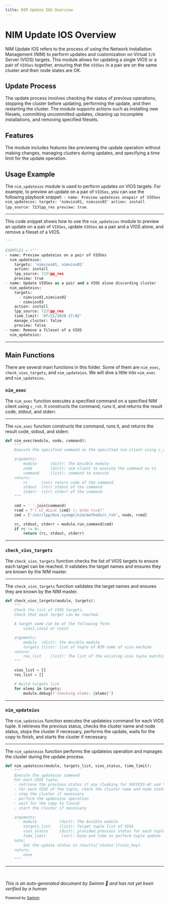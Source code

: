 ```yaml
---
title: NIM Update IOS Overview
---
```

# NIM Update IOS Overview

NIM Update IOS refers to the process of using the Network Installation Management (NIM) to perform updates and customization on Virtual <SwmToken path="plugins/modules/nim_updateios.py" pos="19:25:27" line-data="short_description: Use NIM to update a single or a pair of Virtual I/O Servers.">`I/O`</SwmToken> Server (VIOS) targets. This module allows for updating a single VIOS or a pair of <SwmToken path="plugins/modules/nim_updateios.py" pos="110:17:17" line-data="- name: Preview updateios on a pair of VIOSes">`VIOSes`</SwmToken> together, ensuring that the <SwmToken path="plugins/modules/nim_updateios.py" pos="110:17:17" line-data="- name: Preview updateios on a pair of VIOSes">`VIOSes`</SwmToken> in a pair are on the same cluster and their node states are OK.

## Update Process

The update process involves checking the status of previous operations, stopping the cluster before updating, performing the update, and then restarting the cluster. The module supports actions such as installing new filesets, committing uncommitted updates, cleaning up incomplete installations, and removing specified filesets.

## Features

The module includes features like previewing the update operation without making changes, managing clusters during updates, and specifying a time limit for the update operation.

## Usage Example

The <SwmToken path="plugins/modules/nim_updateios.py" pos="111:1:1" line-data="  nim_updateios:">`nim_updateios`</SwmToken> module is used to perform updates on VIOS targets. For example, to preview an update on a pair of <SwmToken path="plugins/modules/nim_updateios.py" pos="110:17:17" line-data="- name: Preview updateios on a pair of VIOSes">`VIOSes`</SwmToken>, you can use the following playbook snippet: `- `<SwmToken path="plugins/modules/nim_updateios.py" pos="110:2:2" line-data="- name: Preview updateios on a pair of VIOSes">`name`</SwmToken>`: `<SwmToken path="plugins/modules/nim_updateios.py" pos="110:5:5" line-data="- name: Preview updateios on a pair of VIOSes">`Preview`</SwmToken>` `<SwmToken path="plugins/modules/nim_updateios.py" pos="110:7:7" line-data="- name: Preview updateios on a pair of VIOSes">`updateios`</SwmToken>` `<SwmToken path="plugins/modules/nim_updateios.py" pos="110:9:9" line-data="- name: Preview updateios on a pair of VIOSes">`on`</SwmToken>` a `<SwmToken path="plugins/modules/nim_updateios.py" pos="110:13:13" line-data="- name: Preview updateios on a pair of VIOSes">`pair`</SwmToken>` `<SwmToken path="plugins/modules/nim_updateios.py" pos="110:15:15" line-data="- name: Preview updateios on a pair of VIOSes">`of`</SwmToken>` `<SwmToken path="plugins/modules/nim_updateios.py" pos="110:17:17" line-data="- name: Preview updateios on a pair of VIOSes">`VIOSes`</SwmToken>` `<SwmToken path="plugins/modules/nim_updateios.py" pos="111:1:1" line-data="  nim_updateios:">`nim_updateios`</SwmToken>`: `<SwmToken path="plugins/modules/nim_updateios.py" pos="112:1:1" line-data="    targets: &#39;nimvios01, nimvios02&#39;">`targets`</SwmToken>`: 'nimvios01, `<SwmToken path="plugins/modules/nim_updateios.py" pos="112:8:9" line-data="    targets: &#39;nimvios01, nimvios02&#39;">`nimvios02'`</SwmToken>` `<SwmToken path="plugins/modules/nim_updateios.py" pos="113:1:1" line-data="    action: install">`action`</SwmToken>`: `<SwmToken path="plugins/modules/nim_updateios.py" pos="113:4:4" line-data="    action: install">`install`</SwmToken>` `<SwmToken path="plugins/modules/nim_updateios.py" pos="114:1:1" line-data="    lpp_source: 723lpp_res">`lpp_source`</SwmToken>`: `<SwmToken path="plugins/modules/nim_updateios.py" pos="114:4:4" line-data="    lpp_source: 723lpp_res">`723lpp_res`</SwmToken>` `<SwmToken path="plugins/modules/nim_updateios.py" pos="115:1:1" line-data="    preview: true">`preview`</SwmToken>`: true`.

<SwmSnippet path="/plugins/modules/nim_updateios.py" line="107">

---

This code snippet shows how to use the <SwmToken path="plugins/modules/nim_updateios.py" pos="111:1:1" line-data="  nim_updateios:">`nim_updateios`</SwmToken> module to preview an update on a pair of <SwmToken path="plugins/modules/nim_updateios.py" pos="110:17:17" line-data="- name: Preview updateios on a pair of VIOSes">`VIOSes`</SwmToken>, update <SwmToken path="plugins/modules/nim_updateios.py" pos="110:17:17" line-data="- name: Preview updateios on a pair of VIOSes">`VIOSes`</SwmToken> as a pair and a VIOS alone, and remove a fileset of a VIOS.

```python
'''

EXAMPLES = r'''
- name: Preview updateios on a pair of VIOSes
  nim_updateios:
    targets: 'nimvios01, nimvios02'
    action: install
    lpp_source: 723lpp_res
    preview: true
- name: Update VIOSes as a pair and a VIOS alone discarding cluster
  nim_updateios:
    targets:
      - nimvios01,nimvios02
      - nimvios03
    action: install
    lpp_source: 723lpp_res
    time_limit: '07/21/2020 17:02'
    manage_cluster: false
    preview: false
- name: Remove a fileset of a VIOS
  nim_updateios:
```

---

</SwmSnippet>

## Main Functions

There are several main functions in this folder. Some of them are <SwmToken path="plugins/modules/nim_updateios.py" pos="304:2:2" line-data="def nim_exec(module, node, command):">`nim_exec`</SwmToken>, <SwmToken path="plugins/modules/nim_updateios.py" pos="462:2:2" line-data="def check_vios_targets(module, targets):">`check_vios_targets`</SwmToken>, and <SwmToken path="plugins/modules/nim_updateios.py" pos="111:1:1" line-data="  nim_updateios:">`nim_updateios`</SwmToken>. We will dive a little into <SwmToken path="plugins/modules/nim_updateios.py" pos="304:2:2" line-data="def nim_exec(module, node, command):">`nim_exec`</SwmToken> and <SwmToken path="plugins/modules/nim_updateios.py" pos="111:1:1" line-data="  nim_updateios:">`nim_updateios`</SwmToken>.

### <SwmToken path="plugins/modules/nim_updateios.py" pos="304:2:2" line-data="def nim_exec(module, node, command):">`nim_exec`</SwmToken>

The <SwmToken path="plugins/modules/nim_updateios.py" pos="304:2:2" line-data="def nim_exec(module, node, command):">`nim_exec`</SwmToken> function executes a specified command on a specified NIM client using <SwmToken path="plugins/modules/nim_updateios.py" pos="306:21:21" line-data="    Execute the specified command on the specified nim client using c_rsh.">`c_rsh`</SwmToken>. It constructs the command, runs it, and returns the result code, stdout, and stderr.

<SwmSnippet path="/plugins/modules/nim_updateios.py" line="304">

---

The <SwmToken path="plugins/modules/nim_updateios.py" pos="304:2:2" line-data="def nim_exec(module, node, command):">`nim_exec`</SwmToken> function constructs the command, runs it, and returns the result code, stdout, and stderr.

```python
def nim_exec(module, node, command):
    """
    Execute the specified command on the specified nim client using c_rsh.

    arguments:
        module      (dict): The Ansible module
        node        (dict): nim client to execute the command on to
        command     (list): command to execute
    return:
        rc      (int) return code of the command
        stdout  (str) stdout of the command
        stderr  (str) stderr of the command
    """

    cmd = ' '.join(command)
    rcmd = f'( LC_ALL=C {cmd} ); echo rc=$?'
    cmd = ['/usr/lpp/bos.sysmgt/nim/methods/c_rsh', node, rcmd]

    rc, stdout, stderr = module.run_command(cmd)
    if rc != 0:
        return (rc, stdout, stderr)
```

---

</SwmSnippet>

### <SwmToken path="plugins/modules/nim_updateios.py" pos="462:2:2" line-data="def check_vios_targets(module, targets):">`check_vios_targets`</SwmToken>

The <SwmToken path="plugins/modules/nim_updateios.py" pos="462:2:2" line-data="def check_vios_targets(module, targets):">`check_vios_targets`</SwmToken> function checks the list of VIOS targets to ensure each target can be reached. It validates the target names and ensures they are known by the NIM master.

<SwmSnippet path="/plugins/modules/nim_updateios.py" line="462">

---

The <SwmToken path="plugins/modules/nim_updateios.py" pos="462:2:2" line-data="def check_vios_targets(module, targets):">`check_vios_targets`</SwmToken> function validates the target names and ensures they are known by the NIM master.

```python
def check_vios_targets(module, targets):
    """
    Check the list of VIOS targets.
    Check that each target can be reached.

    A target name can be of the following form:
        vios1,vios2 or vios3

    arguments:
        module  (dict): the Ansible module
        targets (list): list of tuple of NIM name of vios machine
    return:
        res_list    (list): The list of the existing vios tuple matching the target list
    """

    vios_list = []
    res_list = []

    # Build targets list
    for elems in targets:
        module.debug(f'Checking elems: {elems}')
```

---

</SwmSnippet>

### <SwmToken path="plugins/modules/nim_updateios.py" pos="111:1:1" line-data="  nim_updateios:">`nim_updateios`</SwmToken>

The <SwmToken path="plugins/modules/nim_updateios.py" pos="111:1:1" line-data="  nim_updateios:">`nim_updateios`</SwmToken> function executes the updateios command for each VIOS tuple. It retrieves the previous status, checks the cluster name and node status, stops the cluster if necessary, performs the update, waits for the copy to finish, and starts the cluster if necessary.

<SwmSnippet path="/plugins/modules/nim_updateios.py" line="795">

---

The <SwmToken path="plugins/modules/nim_updateios.py" pos="795:2:2" line-data="def nim_updateios(module, targets_list, vios_status, time_limit):">`nim_updateios`</SwmToken> function performs the updateios operation and manages the cluster during the update process.

```python
def nim_updateios(module, targets_list, vios_status, time_limit):
    """
    Execute the updateios command
    For each VIOS tuple,
    - retrieve the previous status if any (looking for SUCCESS-HC and SUCCESS-UPDT)
    - for each VIOS of the tuple, check the cluster name and node status
    - stop the cluster if necessary
    - perform the updateios operation
    - wait for the copy to finish
    - start the cluster if necessary

    arguments:
        module          (dict): The Ansible module
        targets_list    (list): Target tuple list of VIOS
        vios_status     (dict): provided previous status for each tuple
        time_limit       (str): Date and time to perform tuple update
    note:
        Set the update status in results['status'][vios_key].
    return:
        none
    """
```

---

</SwmSnippet>

&nbsp;

*This is an auto-generated document by Swimm 🌊 and has not yet been verified by a human*

<SwmMeta version="3.0.0" repo-id="Z2l0aHViJTNBJTNBYW5zaWJsZS1wb3dlci1haXglM0ElM0Fzd2ltbWlv" repo-name="ansible-power-aix"><sup>Powered by [Swimm](/)</sup></SwmMeta>
